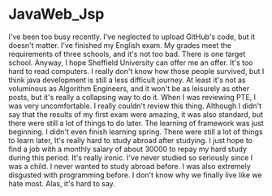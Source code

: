 # JavaWeb_Jsp
I've been too busy recently. I've neglected to upload GitHub's code, but it doesn't matter. I've finished my English exam. My grades meet the requirements of three schools, and it's not too bad. There is one target school. Anyway, I hope Sheffield University can offer me an offer. It's too hard to read computers. I really don't know how those people survived, but I think java development is still a less difficult journey. At least it's not as voluminous as Algorithm Engineers, and it won't be as leisurely as other posts, but it's really a collapsing way to do it. When I was reviewing PTE, I was very uncomfortable. I really couldn't review this thing. Although I didn't say that the results of my first exam were amazing, it was also standard, but there were still a lot of things to do later. The learning of framework was just beginning. I didn't even finish learning spring. There were still a lot of things to learn later, It's really hard to study abroad after studying. I just hope to find a job with a monthly salary of about 30000 to repay my hard study during this period. It's really ironic. I've never studied so seriously since I was a child. I never wanted to study abroad before. I was also extremely disgusted with programming before. I don't know why we finally live like we hate most. Alas, it's hard to say.
